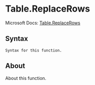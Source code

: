 # Table.ReplaceRows

Microsoft Docs: [Table.ReplaceRows](https://docs.microsoft.com/en-us/powerquery-m/table-replacerows)

## Syntax

```
Syntax for this function.
```

## About

About this function.

